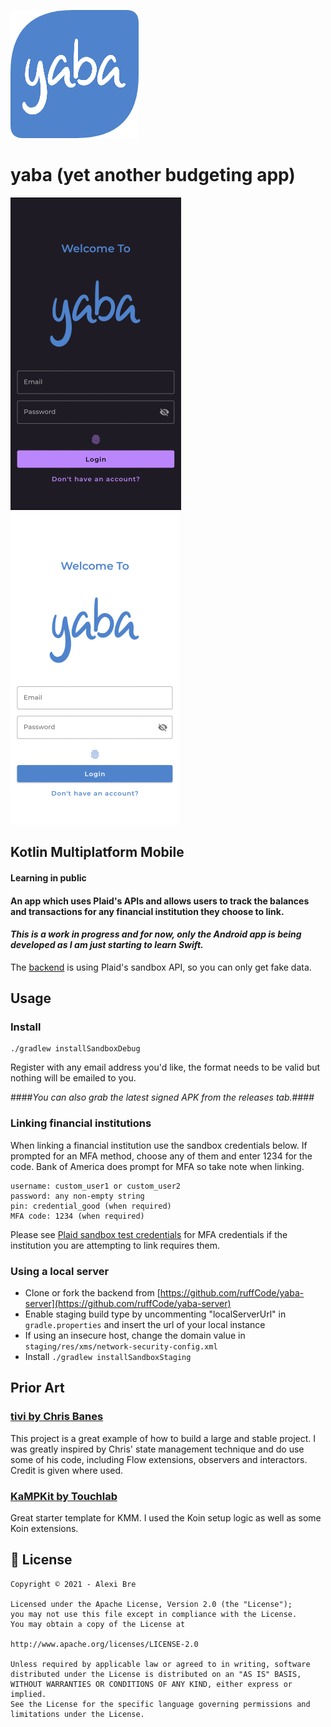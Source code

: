 ![yaba logo](./assets/yaba.png)

# yaba (yet another budgeting app)
![yaba logo](./assets/dark.gif) ![yaba logo](./assets/light.gif)

## Kotlin Multiplatform Mobile

#### Learning in public

#### An app which uses Plaid's APIs and allows users to track the balances and transactions for any financial institution they choose to link.

#### *This is a work in progress and for now, only the Android app is being developed as I am just starting to learn Swift.*

The [backend](https://github.com/ruffCode/yaba-server) is using Plaid's sandbox API, so you can
only get fake data.

## Usage

### Install

````shell script
./gradlew installSandboxDebug
````
Register with any email address you'd like, the format needs to be valid but nothing will be emailed
to you.

####*You can also grab the latest signed APK from the releases tab.*####

### Linking financial institutions

When linking a financial institution use the sandbox credentials below. If prompted for an MFA method,
choose any of them and enter 1234 for the code. Bank of America does prompt for MFA so take note when linking.

```
username: custom_user1 or custom_user2
password: any non-empty string
pin: credential_good (when required)
MFA code: 1234 (when required)
```

Please see [Plaid sandbox test credentials](https://plaid.com/docs/sandbox/test-credentials/) for
MFA credentials if the institution you are attempting to link requires them.

### Using a local server

* Clone or fork the backend from [https://github.com/ruffCode/yaba-server](https://github.com/ruffCode/yaba-server)
* Enable staging build type by uncommenting "localServerUrl" in `gradle.properties` and insert the url of your local
  instance
* If using an insecure host, change the domain value in `staging/res/xms/network-security-config.xml`
* Install ```./gradlew installSandboxStaging ```


## Prior Art

### [tivi by Chris Banes](https://github.com/chisbanes/tivi)

This project is a great example of how to build a large and stable project. I was greatly inspired
by Chris' state management technique and do use some of his code, including Flow extensions, observers
and interactors. Credit is given where used.

### [KaMPKit by Touchlab](https://github.com/touchlab/KaMPKit)

Great starter template for KMM. I used the Koin setup logic as well as some Koin extensions.

## 📝 License

```
Copyright © 2021 - Alexi Bre

Licensed under the Apache License, Version 2.0 (the "License");
you may not use this file except in compliance with the License.
You may obtain a copy of the License at

http://www.apache.org/licenses/LICENSE-2.0

Unless required by applicable law or agreed to in writing, software
distributed under the License is distributed on an "AS IS" BASIS,
WITHOUT WARRANTIES OR CONDITIONS OF ANY KIND, either express or implied.
See the License for the specific language governing permissions and
limitations under the License.
```
